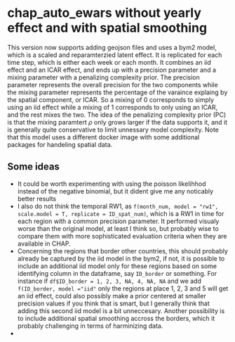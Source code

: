 # chap_auto_ewars without yearly effect and with spatial smoothing
This version now supports adding geojson files and uses a bym2 model, which is a scaled and reparamterzied latent effect. It is replicated for each time step, which is either each week or each month. It combines an iid effect and an ICAR effect, and ends up with a precision parameter and a mixing parameter with a penalizing complexity prior. The precision parameter represents the overall precision for the two components while the mixing parameter represents the percentage of the varaince explaing by the spatial component, or ICAR. So a mixing of $0$ corresponds to simply using an iid effect while a mixing of $1$ corresponds to only using an ICAR, and the rest mixes the two. The idea of the penalizing complexity prior (PC) is that the mixing paramtert $\rho$ only grows larger if the data supports it, and it is generally quite conservative to limit unnessary model complexity. Note that this model uses a different docker image with some additional packages for handeling spatial data.

## Some ideas
* It could be worth experimenting with using the poisson likelihhod instead of the negative binomial, but it dident give me any noticably better results
* I also do not think the temporal RW1, as `f(month_num, model = "rw1", scale.model = T, replicate = ID_spat_num)`, which is a RW1 in time for each region with a common precision parameter. It performed visualy worse than the original model, at least I think so, but probably wise to compare them with more sophisticated evaluation criteria when they are available in CHAP.
* Concerning the regions that border other countries, this should probably already be captured by the iid model in the bym2, if not, it is possible to include an additional iid model only for these regions based on some identifying column in the dataframe, say `ID_border` or something. For instance if `df$ID_border = 1, 2, 3, NA, 4, NA, NA` and we add `f(ID_border, model ="iid"` only the regions at place 1, 2, 3 and 5 will get an iid effect, could also possibly make a prior centered at smaller precision values if you think that is smart, but I generally think that adding this second iid model is a bit unneccesary. Another possibility is to include additional spatial smoothing accross the borders, which it probably challenging in terms of harminizing data.
* 
